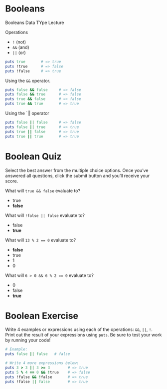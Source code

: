 # Booleans

Booleans Data TYpe Lecture

Operations
* `!` (not)
* `&&` (and)
* `||` (or)

```ruby
puts true       # => true
puts !true      # => false
puts !false     # => true
```
Using the `&&` operator.

```ruby
puts false && false     # => false
puts false && true      # => false
puts true && false      # => false
puts true && true       # => true
```

Using the `|| operator

```ruby
puts false || false     # => false
puts false || true      # => true
puts true || false      # => true
puts true || true       # => true
```

# Boolean Quiz
Select the best answer from the multiple choice options. Once you’ve answered all questions, click the submit button and you’ll receive your score.

What will `true && false` evaluate to?
* true
* **false**

What will `!false || false` evaluate to?
* false
* **true**

What will `13 % 2 == 0` evaluate to?
* **false**
* true
* 1
* 0

What will `6 > 0 && 6 % 2 == 0` evaluate to?
* 0
* false
* **true**


# Boolean Exercise

Write 4 examples or expressions using each of the operations: `&&`, `||`, `!`. Print out the result of your expressions using `puts`. Be sure to test your work by running your code!

```ruby
# Example:
puts false || false   # false

# Write 4 more expressions below:
puts 3 > 3 || 3 >= 3        # => true
puts 5 % 4 == 0 && !true    # => false
puts !false && !false       # => true
puts !false || false        # => true
```